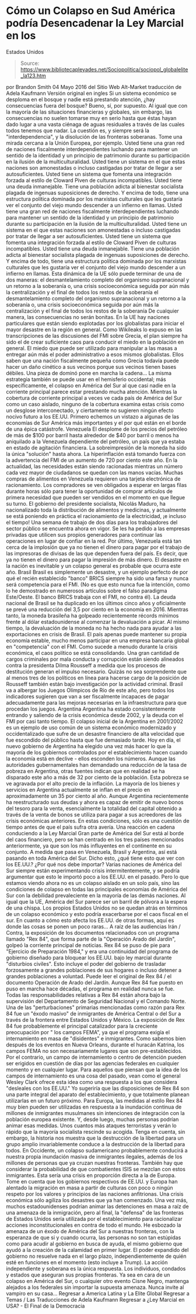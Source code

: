 # Cómo un Colapso en Sud América podría Desencadenar la Ley Marcial en los 
Estados Unidos

> Source: https://www.bibliotecapleyades.net/Sociopolitica/sociopol_globalelite_la123.htm

por Brandon Smith 04 Mayo 2016 del Sitio Web Alt-Market
traducción de Adela Kaufmann Versión original en ingles
Si un sistema económico se desploma en el bosque y nadie está prestando atención, ¿hay consecuencias fuera del bosque? Bueno, sí, por supuesto.
Al igual que con la mayoría de las situaciones financieras y globales, sin embargo, las consecuencias no suelen tomarse muy en serio hasta que éstas hayan dado lugar a una vasta ciénaga de aguas residuales a través de las cuales todos tenemos que nadar.
La cuestión es, y siempre será la "interdependencia", y la disolución de las fronteras soberanas.
Tome una mirada cercana a la Unión Europea, por ejemplo.
Usted tiene una gran red de naciones fiscalmente interdependientes luchando para mantener un sentido de la identidad y un principio de patrimonio durante su participación en la ilusión de la multiculturalidad. Usted tiene un sistema en el que estas naciones son amonestadas o incluso castigadas por tratar de llegar a ser autosuficientes. Usted tiene un sistema que fomenta una integración forzada al estilo de Cloward Piven de culturas incompatibles. Usted tiene una deuda inmanejable. Tiene una población adicta al bienestar socialista plagada de ingenuas suposiciones de derecho. Y encima de todo, tiene una estructura política dominada por los marxistas culturales que les gustaría ver el conjunto del viejo mundo descender a un infierno en llamas.
Usted tiene una gran red de naciones fiscalmente interdependientes luchando para mantener un sentido de la identidad y un principio de patrimonio durante su participación en la ilusión de la multiculturalidad.
Usted tiene un sistema en el que estas naciones son amonestadas o incluso castigadas por tratar de llegar a ser autosuficientes.
Usted tiene un sistema que fomenta una integración forzada al estilo de Cloward Piven de culturas incompatibles.
Usted tiene una deuda inmanejable.
Tiene una población adicta al bienestar socialista plagada de ingenuas suposiciones de derecho.
Y encima de todo, tiene una estructura política dominada por los marxistas culturales que les gustaría ver el conjunto del viejo mundo descender a un infierno en llamas.
Esta dinámica de la UE sólo puede terminar de una de dos maneras:
el desmantelamiento completo del organismo supranacional y un retorno a la soberanía o, una crisis socioeconómica seguida por aún más la centralización y el final de todos los restos de la soberanía
el desmantelamiento completo del organismo supranacional y un retorno a la soberanía
o, una crisis socioeconómica seguida por aún más la centralización y el final de todos los restos de la soberanía
De cualquier manera, las consecuencias no serán bonitas.
En la UE hay naciones particulares que están siendo explotadas por los globalistas para iniciar el mayor desastre en la región en general.
Como Wikileaks lo expuso en las transcripciones de las discusiones del FMI sobre Grecia, el plan siempre ha sido el de crear suficiente caos para conducir el miedo en la población en general.
El miedo que puede ser utilizado para manipular a las masas a entregar aún más el poder administrativo a esos mismos globalistas. Ellos saben que una nación fiscalmente pequeña como Grecia todavía puede hacer un daño cinético a sus vecinos porque sus vecinos tienen bases débiles.
Una pieza de dominó pone en marcha la cadena...
La misma estrategia también se puede usar en el hemisferio occidental; más específicamente, el colapso en América del Sur al que casi nadie en la corriente principal parece estar prestando mucha atención.
Mientras la cobertura de corriente principal a veces ve cada país de América del Sur como un caso aislado, ninguno de la cobertura examina estas crisis como un desglose interconectado, y ciertamente no sugieren ningún efecto nocivo futuro a los EE.UU.
Primero echemos un vistazo a algunas de las economías de Sur América más importantes y el por qué están en el borde de una épica catástrofe.
Venezuela
El desplome de los precios del petróleo de más de $100 por barril hasta alrededor de $40 por barril o menos ha aniquilado a la Venezuela dependiente del petróleo, un país que ya estaba en estado de agitación financiera.
La sobreimpresión de la moneda ha sido la única "solución" hasta ahora. La hiperinflación está tomando fuerza con la advertencia del FMI de un aumento de 720 por ciento este año.
En la actualidad, las necesidades están siendo racionadas mientras un número cada vez mayor de ciudadanos se quedan con las manos vacías.
Muchas compras de alimentos en Venezuela requieren una tarjeta electrónica de racionamiento. Los compradores se ven obligados a esperar en largas filas durante horas sólo para tener la oportunidad de comprar artículos de primera necesidad que pueden ser vendidos en el momento en que llegue su turno.
El gobierno del presidente socialista, Nicolás Maduro, ha nacionalizado toda la distribución de alimentos y medicinas, y actualmente se está poniendo en práctica el racionamiento de la electricidad, ¡e incluso el tiempo! Una semana de trabajo de dos días para los trabajadores del sector público se encuentra ahora en vigor.
Se les ha pedido a las empresas privadas que utilicen sus propios generadores para continuar las operaciones en lugar de confiar en la red.
Por último, Venezuela está tan cerca de la implosión que ya no tienen el dinero para pagar por el trabajo de las impresoras de divisas de las que dependen fuera del país. Es decir, que ya no tienen el dinero para pagar la impresión de más dinero.
El desastre en la nación es inevitable y un colapso general es probable que ocurra este año.
Brasil
Brasil es simplemente un desastre, y un ejemplo perfecto de por qué el recién establecido "banco" BRICS siempre ha sido una farsa y nunca será competencia para el FMI.
(No es que esto nunca fue la intención, como lo he demostrado en numerosos artículos sobre el falso paradigma Este/Oeste. El banco BRICS trabaja con el FMI, no contra él).
La deuda nacional de Brasil se ha duplicado en los últimos cinco años y oficialmente se prevé una reducción del 3,5 por ciento en la economía en 2016.
Mientras tanto, la moneda brasileña ha golpeado recientemente récords mínimos frente al dólar estadounidense al comenzar la devaluación a picar. Al mismo tiempo, la devaluación de la moneda no ha hecho nada para ayudar a las exportaciones en crisis de Brasil.
El país apenas puede mantener su propia economía estable, mucho menos participar en una empresa bancaria global en "competencia" con el FMI.
Como sucede a menudo durante la crisis económica, el caos político se está consolidando. Una gran cantidad de cargos criminales por mala conducta y corrupción están siendo alineados contra la presidenta Dilma Rousseff a medida que los procesos de destitución generan el impulso necesario.
Quizás no sea sorprendente que al menos tres de los políticos en línea para hacerse cargo de la posición de Rousseff también están bajo investigación por la actividad criminal.
Brasil va a albergar los Juegos Olímpicos de Río de este año, pero todos los indicadores sugieren que van a ser fiscalmente incapaces de pagar adecuadamente para las mejoras necesarias en la infraestructura para que procedan los juegos.
Argentina
Argentina ha estado consistentemente entrando y saliendo de la crisis económica desde 2002, y la deuda con el FMI por casi tanto tiempo.
El colapso inicial de la Argentina en 2001/2002 es un ejemplo de uso común de un sistema económico modernizado y occidentalizado que sufre de un desastre financiero de alta velocidad que fue escondido del público hasta que fue demasiado tarde.
Hoy en día, el nuevo gobierno de Argentina ha elegido una vez más hacer lo que la mayoría de los gobiernos controlados por el establecimiento hacen cuando la economía está en declive - ellos esconden los números.
Aunque las autoridades gubernamentales han demandado una reducción de la tasa de pobreza en Argentina, otras fuentes indican que en realidad se ha disparado este año a más de 32 por ciento de la población.
Esta pobreza se ve agravada por el alto precio de la inflación. La mayoría de los bienes y servicios en Argentina actualmente se inflan en el precio en aproximadamente un 35 por ciento al año.
Aunque Argentina recientemente ha reestructurado sus deudas y ahora es capaz de emitir de nuevo bonos del tesoro para la venta, esencialmente la totalidad del capital obtenido a través de la venta de bonos se utiliza para pagar a sus acreedores de las crisis económicas anteriores.
En estas condiciones, sólo es una cuestión de tiempo antes de que el país sufra otra avería.
Una reacción en cadena conduciendo a la Ley Marcial
Gran parte de América del Sur está al borde del caos financiero, pero se han centrado en los tres países mencionados anteriormente, ya que son los más influyentes en el continente en su conjunto.
A medida que pasa en Venezuela, Brasil y Argentina, así está pasando en toda América del Sur.
Dicho esto, ¿qué tiene esto que ver con los EE.UU.? ¿Por qué nos debe importar?
Varias naciones de América del Sur siempre están experimentando crisis intermitentemente, y se podría argumentar que esto le importó poco a los EE.UU. en el pasado. Pero lo que estamos viendo ahora no es un colapso aislado en un solo país, sino las condiciones de colapso en todas las principales economías de América del Sur con la debilidad prevaleciente en la mayoría de las demás naciones.
Al igual que la UE, América del Sur parece ser un barril de pólvora a la espera de una chispa.
Los propios Estados Unidos no se quedan atrás en términos de un colapso económico y esto podría exacerbarse por el caos fiscal en el sur. En cuanto a cómo esto afecta los EE.UU. de otras formas, aquí es donde las cosas se ponen un poco raras...
A raíz de las audiencias Irán / Contra, la exposición de los documentos relacionados con un programa llamado "Rex 84", que forma parte de la "Operación Arado del Jardín", golpeó la corriente principal de noticias.
Rex 84 se puso de pie para "Ejercicio de Preparación 1984," y era una continuidad del programa de gobierno diseñado para bloquear los EE.UU. bajo ley marcial durante "disturbios civiles".
Esto incluye el poder del gobierno de trasladar forzosamente a grandes poblaciones de sus hogares o incluso detener a grandes poblaciones a voluntad. Puede leer el original de Rex 84 / el documento Operación de Arado del Jardín.
Aunque Rex 84 fue puesto en puso en marcha hace décadas, el programa en realidad nunca se fue. Todas las responsabilidades relativas a Rex 84 están ahora bajo la supervisión del Departamento de Seguridad Nacional y el Comando Norte.
Una de las "perturbaciones" primarias mencionadas como razón para Rex 84 fue un "éxodo masivo" de inmigrantes de América Central o del Sur a través de la frontera entre Estados Unidos y México.
La exposición de Rex 84 fue probablemente el principal catalizador para la creciente preocupación por " los campos FEMA", ya que el programa exigía el internamiento en masa de "disidentes" e inmigrantes.
Como sabemos bien después de los eventos en Nueva Orleans, durante el huracán Katrina, los campos FEMA no son necesariamente lugares que son pre-establecidos. Por el contrario, un campo de internamiento o centro de detención pueden ser erigidos en cuestión de días por las agencias federales en cualquier momento y en cualquier lugar.
Para aquellos que piensan que la idea de los campos de internamiento es una cosa del pasado, vean como el general Wesley Clark ofrece esta idea como una respuesta a los que considera "desleales con los EE.UU."
Yo sugeriría que las disposiciones de Rex 84 son una parte integral del aparato del establecimiento, y que totalmente planean utilizarlas en un futuro próximo.
Para Europa, las medidas al estilo Rex 84 muy bien pueden ser utilizadas en respuesta a la inundación continua de millones de inmigrantes musulmanes sin intenciones de integración con la población europea existente. Y, desde luego, muchas personas podrían animar esas medidas.
Unos cuantos más ataques terroristas y verán lo rápido que la mayoría socialista rescinde su acogida. Tenga en cuenta, sin embargo, la historia nos muestra que la destrucción de la libertad para un grupo amplio invariablemente conduce a la destrucción de la libertad para todos.
En Occidente, un colapso sudamericano probablemente conducirá a nuestra propia inundación masiva de inmigrantes ilegales, además de los millones de personas que ya cruzan nuestras fronteras. También hay que considerar la probabilidad de que combatientes ISIS se mezclan con estos inmigrantes. Esta sería una crisis en proporción directa a la de Europa.
Tome en cuenta que los gobiernos respectivos de EE.UU. y Europa han alentado la migración en masa a partir de culturas con poco o ningún respeto por los valores y principios de las naciones anfitrionas.
Una crisis económica sólo agiliza los desastres que ya han comenzado.
Una vez más, muchos estadounidenses podrían animar las detenciones en masa a raíz de una amenaza de la inmigración, pero al final, la "defensa" de las fronteras de Estados Unidos sería utilizada por el establecimiento para racionalizar acciones inconstitucionales en contra de todo el mundo.
He esbozado la amenaza de un éxodo de América del Sur a nuestras fronteras, con la esperanza de que si y cuando ocurra, las personas no son tan estúpidas como para acudir al gobierno en busca de ayuda, el mismo gobierno que ayudó a la creación de la calamidad en primer lugar.
El poder expandido del gobierno no resuelve nada en el largo plazo, independientemente de quién esté en funciones en el momento (esto incluye a Trump). La acción independiente y soberana es la única respuesta. Los individuos, condados y estados que aseguran sus propias fronteras.
Ya sea en cara de un colapso en América del Sur, o cualquier otro evento Cisne Negro, mantenga alejados a los federales sin importar la supuesta amenaza.
Nunca invite al vampiro en su casa...
Regresar a America Latina y La Elite Global
Regresar a Temas / Las Traducciones de Adela Kaufmann
Regresar a ¿Ley Marcial en USA? - El Final de la Democracia
